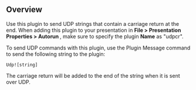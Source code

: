 Overview
-------------
<p>Use this plugin to send UDP strings that contain a carriage return <cr> at the end. When adding this plugin to your presentation in <strong>File > Presentation Properties > Autorun </strong>, make sure to specify the plugin <strong>Name</strong> as "udpcr".</p>

<p>To send UDP commands with this plugin, use the Plugin Message command to send the following string to the plugin:</p>

<code>Udp![string]</code>

<p>The carriage return will be added to the end of the string when it is sent over UDP.</p>
